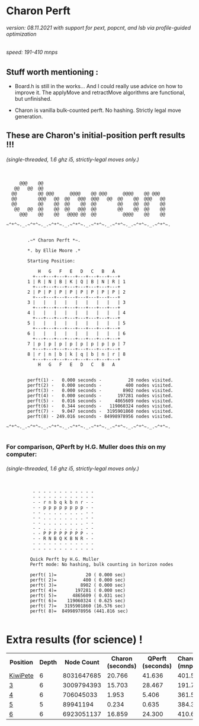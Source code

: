 # Charon Perft 
###### version: *08.11.2021 with support for pext, popcnt, and lsb via profile-guided optimization*
###### speed: *191-410 mnps*  
## Stuff worth mentioning :
<p>
 <ul>
  <li>
   <p>
Board.h is still in the works... And I could really use advice on how to improve it.
The applyMove and retractMove algorithms are functional, but unfinished.
   </p> 
  </li> 
  <li>
   <p>
Charon is vanilla bulk-counted perft. No hashing. Strictly legal move generation.
   </p>
  </li> 
 </ul> 
</p>

## These are Charon's initial-position perft results !!!
###### *(single-threaded, 1.6 ghz i5, strictly-legal moves only.)*
 <pre>
  <code>
     @@@    @@
   @@   @@  @@
  @@        @@ @@@      @@@@    @@ @@@      @@@@    @@ @@@
  @@        @@@   @@  @@   @@@  @@@   @@  @@    @@  @@@   @@
  @@        @@    @@  @@    @@  @@        @@    @@  @@    @@
   @@   @@  @@    @@  @@   @@@  @@        @@    @@  @@    @@
     @@@    @@    @@   @@@@ @@  @@          @@@@    @@    @@

~^*^~._.~^*^~._.~^*^~._.~^*^~._.~^*^~._.~^*^~._.~^*^~._.~^*^~.


        .~* Charon Perft *~.

        *. by Ellie Moore .*

        Starting Position:

            H   G   F   E   D   C   B   A
          +---+---+---+---+---+---+---+---+
        1 | R | N | B | K | Q | B | N | R | 1
          +---+---+---+---+---+---+---+---+
        2 | P | P | P | P | P | P | P | P | 2
          +---+---+---+---+---+---+---+---+
        3 |   |   |   |   |   |   |   |   | 3
          +---+---+---+---+---+---+---+---+
        4 |   |   |   |   |   |   |   |   | 4
          +---+---+---+---+---+---+---+---+
        5 |   |   |   |   |   |   |   |   | 5
          +---+---+---+---+---+---+---+---+
        6 |   |   |   |   |   |   |   |   | 6
          +---+---+---+---+---+---+---+---+
        7 | p | p | p | p | p | p | p | p | 7
          +---+---+---+---+---+---+---+---+
        8 | r | n | b | k | q | b | n | r | 8
          +---+---+---+---+---+---+---+---+
            H   G   F   E   D   C   B   A


        perft(1) -   0.000 seconds -          20 nodes visited.
        perft(2) -   0.000 seconds -         400 nodes visited.
        perft(3) -   0.000 seconds -        8902 nodes visited.
        perft(4) -   0.000 seconds -      197281 nodes visited.
        perft(5) -   0.016 seconds -     4865609 nodes visited.
        perft(6) -   0.344 seconds -   119060324 nodes visited.
        perft(7) -   9.047 seconds -  3195901860 nodes visited.
        perft(8) - 249.016 seconds - 84998978956 nodes visited.
        
~^*^~._.~^*^~._.~^*^~._.~^*^~._.~^*^~._.~^*^~._.~^*^~._.~^*^~.
 </code>
</pre> 
### For comparison, QPerft by H.G. Muller does *this* on my computer:
###### *(single-threaded, 1.6 ghz i5, strictly-legal moves only.)*
<pre>
 <code>
          - - - - - - - - - - - -
          - - - - - - - - - - - -
          - - r n b q k b n r - -
          - - p p p p p p p p - -
          - - . . . . . . . . - -
          - - . . . . . . . . - -
          - - . . . . . . . . - -
          - - . . . . . . . . - -
          - - P P P P P P P P - -
          - - R N B Q K B N R - -
          - - - - - - - - - - - -
          - - - - - - - - - - - -

         Quick Perft by H.G. Muller
         Perft mode: No hashing, bulk counting in horizon nodes

         perft( 1)=           20 ( 0.000 sec)
         perft( 2)=          400 ( 0.000 sec)
         perft( 3)=         8902 ( 0.000 sec)
         perft( 4)=       197281 ( 0.000 sec)
         perft( 5)=      4865609 ( 0.031 sec)
         perft( 6)=    119060324 ( 0.625 sec)
         perft( 7)=   3195901860 (16.576 sec)
         perft( 8)=  84998978956 (441.816 sec)
 </code>
</pre>
# Extra results (for science) !
<table style="width:100%">
 <tr>
  <th>Position</th>
  <th>Depth</th>
  <th>Node Count</th>
  <th>Charon (seconds)</th>
  <th>QPerft (seconds)</th>
  <th>Charon (mnps)</th>
  <th>QPerft (mnps)</th>
 </tr>
 <tr>
  <td><a href = "https://www.chessprogramming.org/Perft_Results#Position_2">KiwiPete</a></td>
  <td>6</td>
  <td>8031647685</td>
  <td>20.766</td>
  <td>41.636</td>
  <td>401.5</td>
  <td>192.9</td>
 </tr>
 <tr>
  <td><a href = "https://www.chessprogramming.org/Perft_Results#Position_3">3</a></td>
  <td>6</td>
  <td>3009794393</td>
  <td>15.703</td>
  <td>28.467</td>
  <td>191.7</td>
  <td>105.7</td>
 </tr>
 <tr>
  <td><a href = "https://www.chessprogramming.org/Perft_Results#Position_4">4</a></td>
  <td>6</td>
  <td>706045033</td>
  <td>1.953</td>
  <td>5.406</td>
  <td>361.5</td>
  <td>130.6</td>
 </tr>
 <tr>
  <td><a href = "https://www.chessprogramming.org/Perft_Results#Position_5">5</a></td>
  <td>5</td> 
  <td>89941194</td>
  <td>0.234</td>
  <td>0.635</td>
  <td>384.3</td>
  <td>141.6</td>
 </tr>
 <tr>
  <td><a href = "https://www.chessprogramming.org/Perft_Results#Position_6">6</a></td>
  <td>6</td> 
  <td>6923051137</td>
  <td>16.859</td>
  <td>24.300</td>
  <td>410.6</td>
  <td>284.9</td>
 </tr>
</table>


